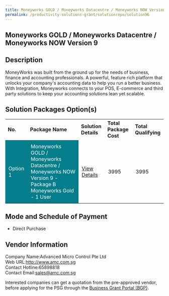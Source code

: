 ```yaml
---
title: Moneyworks GOLD / Moneyworks Datacentre / Moneyworks NOW Version 9
permalink: /productivity-solutions-grant/solutionrepo/solution96
---
```


## Moneyworks GOLD / Moneyworks Datacentre / Moneyworks NOW Version 9

## Description

MoneyWorks was built from the ground up for the needs of business, finance and accounting professionals. A powerful, feature rich platform that unlocks your company's accounting data to help you run a better business. With Integration, Moneyworks connects to your POS, E-commerce and third party solutions to keep your accounting solutions lean yet scalable.

## Solution Packages Option(s)

<table>
<tr>
<td><b>No.</b></td>
<td><b>Package Name</b></td>
<td><b>Solution Details</b></td>
<td><b>Total Package Cost</b></td>
<td><b>Total Qualifying</b></td>
</tr>
<tr>
<td style='padding: 10px; background-color: #037E8A; color: #FFFFFF;'>Option 1</td>
<td style='padding: 10px; background-color: #037E8A; color: #FFFFFF;'>Moneyworks GOLD / Moneyworks Datacentre / Moneyworks NOW Version 9 - Package B Moneyworks Gold - 1 User</td>
<td style='padding: 10px;'><a href='https://www.gobusiness.gov.sg/images/psg/Desensitised_Advanced_Micro_Control_Annex_3_CR_wef_9_Dec_2021_Part_2.pdf' target='_blank'>View Details</a></td>
<td style='padding: 10px;'>3995</td>
<td style='padding: 10px;'>3995</td>
</tr>
</table>

## Mode and Schedule of Payment

 - Direct Purchase

## Vendor Information

 Company Name:Advanced Micro Control Pte Ltd <br>Web URL:http://www.amc.com.sg <br>Contact Hotline:65898818 <br>Contact Email:sales@amc.com.sg <br>

Interested companies can get a quotation from the pre-approved vendor, before applying for the PSG through the <a href='https://www.businessgrants.gov.sg/' target='_blank' rel='noopener'>Business Grant Portal (BGP)</a>.

<script src="/jquery/resize-tables.js"></script>
